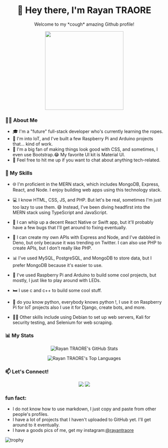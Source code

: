 <div align="center">
  <h1>👋 Hey there, I'm Rayan TRAORE</h1>
  <p>Welcome to my *cough* amazing Github profile!</p>
  <img src="https://media.giphy.com/media/JIX9t2j0ZTN9S/giphy.gif" width="250" />
</div>

<h3>👨‍💻 About Me</h3>

- 🎓 I'm a "future" full-stack developer who's currently learning the ropes.
- 🤖 I'm into IoT, and I've built a few Raspberry Pi and Arduino projects that... kind of work.
- 🎨 I'm a big fan of making things look good with CSS, and sometimes, I even use Bootstrap.😂 My favorite UI kit is Material UI.
- 💬 Feel free to hit me up if you want to chat about anything tech-related.

<h3>🚀 My Skills</h3>


- 🌐 I'm proficient in the MERN stack, which includes MongoDB, Express, React, and Node. I enjoy building web apps using this technology stack.
- 💻 I know HTML, CSS, JS, and PHP. But let's be real, sometimes I'm just too lazy to use them. 😅 Instead, I've been diving headfirst into the MERN stack using TypeScript and JavaScript. 
- 📱 I can whip up a decent React Native or Swift app, but it'll probably have a few bugs that I'll get around to fixing eventually.
- 🦾 I can create my own APIs with Express and Node, and I've dabbled in Deno, but only because it was trending on Twitter. I can also use PHP to create APIs, but I don't really like PHP. 
- 📊 I've used MySQL, PostgreSQL, and MongoDB to store data,  but I prefer MongoDB because it's easier to use.
- 🤖 I've used Raspberry Pi and Arduino to build some cool projects, but mostly, I just like to play around with LEDs.
- 🛏️ I use c and c++ to build some cool stuff. 
- 🐍 do you know python, everybody knows python !, I use it on Raspberry Pi for IoT projects also I use it for Django, create bots, and more.

- 🤷‍♂️ Other skills include using Debian to set up web servers, Kali for security testing, and Selenium for web scraping.


<!-- <h3>You know what?</h3>
++++++++++
- I didn't do all this alone! I had a lot of help from my good friend, Google. 😅 -->

<h3>📊 My Stats</h3>

<p align="center">
  <img src="https://github-readme-stats.vercel.app/api?username=rayantProject&show_icons=true&theme=dark" alt="Rayan TRAORE's GitHub Stats" />
</p>

<p align="center">
  <img src="https://github-readme-stats.vercel.app/api/top-langs/?username=rayantProject&layout=compact&theme=dark&hide_progress=true&langs_count=10" alt="Rayan TRAORE's Top Languages" />
</p>

<h3>📫 Let's Connect!</h3>

<p align="center">
  <a href="https://www.linkedin.com/in/rayan-traore-31094b16b/"><img src="https://img.shields.io/badge/-Rayan%20TRAORE-blue?style=flat-square&logo=Linkedin&logoColor=white"/></a>
  <a href="mailto:rayan.traore03@gmail.com"><img src="https://img.shields.io/badge/-rayan.traore03@gmail.com-blue?style=flat-square&logo=Gmail&logoColor=white"/></a>
</p>

<h3>
  fun fact: 
</h3>


- I do not know how to use markdown, I just copy and paste from other people's profiles. 
- I have a lot of projects that I haven't uploaded to GitHub yet. I'll get around to it eventually.
- I have a goods pics of me, get my instagram:[@rayantraore](https://www.instagram.com/rayantraore/)

![trophy](https://github-profile-trophy.vercel.app/?username=rayantProject&theme=onedark)
